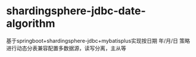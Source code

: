 # shardingsphere-jdbc-date-algorithm
基于springboot+shardingsphere-jdbc+mybatisplus实现按日期 年/月/日 策略进行动态分表兼容配置多数据源，读写分离，主从等
